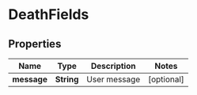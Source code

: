 
# DeathFields

## Properties
Name | Type | Description | Notes
------------ | ------------- | ------------- | -------------
**message** | **String** | User message |  [optional]



